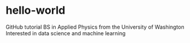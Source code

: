 # hello-world
GitHub tutorial
BS in Applied Physics from the University of Washington
Interested in data science and machine learning
